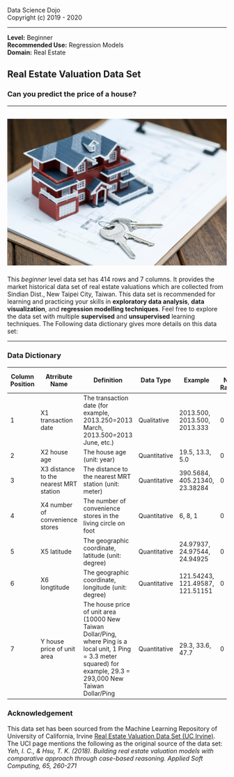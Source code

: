 Data Science Dojo <br/>
Copyright (c) 2019 - 2020

---

**Level:** Beginner <br/>
**Recommended Use:** Regression Models<br/>
**Domain:** Real Estate<br/> 

## Real Estate Valuation Data Set 

### Can you predict the price of a house? 


---
![](RealEstateValuation_hover.jpg)
---

This *beginner* level data set has 414 rows and 7 columns. 
It provides the market historical data set of real estate valuations which are collected from Sindian Dist., New Taipei City, Taiwan.
This data set is recommended for learning and practicing your skills in **exploratory data analysis**, **data visualization**, and **regression modelling techniques**. 
Feel free to explore the data set with multiple **supervised** and **unsupervised** learning techniques. 
The Following data dictionary gives more details on this data set:

---

### Data Dictionary 

| Column   Position 	| Atrribute Name                         	| Definition                                                                                                                                                                 	| Data Type    	| Example                         	| % Null Ratios 	|
|-------------------	|----------------------------------------	|----------------------------------------------------------------------------------------------------------------------------------------------------------------------------	|--------------	|---------------------------------	|---------------	|
| 1                 	| X1 transaction date                    	| The   transaction date (for example, 2013.250=2013 March, 2013.500=2013 June, etc.)                                                                                        	| Qualitative  	| 2013.500,   2013.500, 2013.333  	| 0             	|
| 2                 	| X2 house age                           	| The house age   (unit: year)                                                                                                                                               	| Quantitative 	| 19.5, 13.3, 5.0                 	| 0             	|
| 3                 	| X3 distance to the nearest MRT station 	| The distance   to the nearest MRT station (unit: meter)                                                                                                                    	| Quantitative 	| 390.5684, 405.21340, 23.38284   	| 0             	|
| 4                 	| X4 number of convenience stores        	| The number of   convenience stores in the living circle on foot                                                                                                            	| Quantitative 	| 6, 8, 1                         	| 0             	|
| 5                 	| X5 latitude                            	| The geographic   coordinate, latitude (unit: degree)                                                                                                                       	| Quantitative 	| 24.97937,   24.97544, 24.94925  	| 0             	|
| 6                 	| X6 longtitude                          	| The geographic   coordinate, longitude (unit: degree)                                                                                                                      	| Quantitative 	| 121.54243, 121.49587, 121.51151	 	| 0             	|
| 7                 	| Y house price of unit area             	| The house price of unit   area (10000 New Taiwan Dollar/Ping, where Ping is a local unit, 1 Ping = 3.3   meter squared) for example, 29.3 = 293,000 New Taiwan Dollar/Ping 	| Quantitative 	| 29.3, 33.6, 47.7                	| 0             	|

### Acknowledgement


This data set has been sourced from the Machine Learning Repository of University of California, Irvine [Real Estate Valuation Data Set (UC Irvine)](https://archive.ics.uci.edu/ml/datasets/Real+estate+valuation+data+set).<br/> 
The UCI page mentions the following as the original source of the data set:<br/> 
*Yeh, I. C., & Hsu, T. K. (2018). Building real estate valuation models with comparative approach through case-based reasoning. Applied Soft Computing, 65, 260-271*  